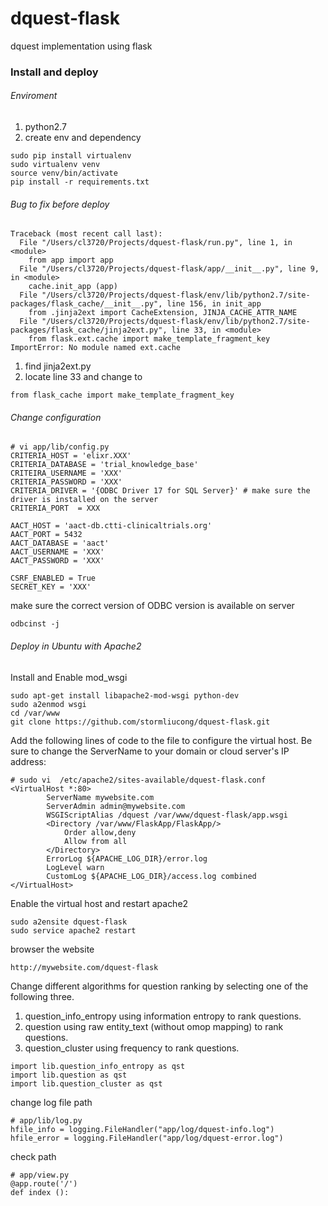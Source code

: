 # dquest-flask
dquest implementation using flask

### Install and deploy
###### Enviroment
1. python2.7
2. create env and dependency
```buildoutcfg
sudo pip install virtualenv 
sudo virtualenv venv
source venv/bin/activate 
pip install -r requirements.txt

```

###### Bug to fix before deploy
```buildoutcfg
Traceback (most recent call last):
  File "/Users/cl3720/Projects/dquest-flask/run.py", line 1, in <module>
    from app import app
  File "/Users/cl3720/Projects/dquest-flask/app/__init__.py", line 9, in <module>
    cache.init_app (app)
  File "/Users/cl3720/Projects/dquest-flask/env/lib/python2.7/site-packages/flask_cache/__init__.py", line 156, in init_app
    from .jinja2ext import CacheExtension, JINJA_CACHE_ATTR_NAME
  File "/Users/cl3720/Projects/dquest-flask/env/lib/python2.7/site-packages/flask_cache/jinja2ext.py", line 33, in <module>
    from flask.ext.cache import make_template_fragment_key
ImportError: No module named ext.cache
```
1. find jinja2ext.py
2. locate line 33 and change to 
```buildoutcfg
from flask_cache import make_template_fragment_key
```
###### Change configuration
```
# vi app/lib/config.py
CRITERIA_HOST = 'elixr.XXX'
CRITERIA_DATABASE = 'trial_knowledge_base'
CRITEIRA_USERNAME = 'XXX'
CRITERIA_PASSWORD = 'XXX'
CRITERIA_DRIVER = '{ODBC Driver 17 for SQL Server}' # make sure the driver is installed on the server
CRITERIA_PORT  = XXX

AACT_HOST = 'aact-db.ctti-clinicaltrials.org'
AACT_PORT = 5432
AACT_DATABASE = 'aact'
AACT_USERNAME = 'XXX'
AACT_PASSWORD = 'XXX'

CSRF_ENABLED = True
SECRET_KEY = 'XXX'
```
make sure the correct version of ODBC version is available on server
```buildoutcfg
odbcinst -j
``` 
###### Deploy in Ubuntu with Apache2
Install and Enable mod_wsgi
```buildoutcfg
sudo apt-get install libapache2-mod-wsgi python-dev
sudo a2enmod wsgi
cd /var/www 
git clone https://github.com/stormliucong/dquest-flask.git
```

Add the following lines of code to the file to configure the virtual host. Be sure to change the ServerName to your domain or cloud server's IP address:
```buildoutcfg
# sudo vi  /etc/apache2/sites-available/dquest-flask.conf
<VirtualHost *:80>
		ServerName mywebsite.com
		ServerAdmin admin@mywebsite.com
		WSGIScriptAlias /dquest /var/www/dquest-flask/app.wsgi
		<Directory /var/www/FlaskApp/FlaskApp/>
			Order allow,deny
			Allow from all
		</Directory>
		ErrorLog ${APACHE_LOG_DIR}/error.log
		LogLevel warn
		CustomLog ${APACHE_LOG_DIR}/access.log combined
</VirtualHost>
```
Enable the virtual host and restart apache2
```buildoutcfg
sudo a2ensite dquest-flask
sudo service apache2 restart 
```
browser the website
```buildoutcfg
http://mywebsite.com/dquest-flask
```
Change different algorithms for question ranking by selecting one of the following three.
1. question_info_entropy using information entropy to rank questions.
2. question using raw entity_text (without omop mapping) to rank questions.
3. question_cluster using frequency to rank questions.
```
import lib.question_info_entropy as qst
import lib.question as qst
import lib.question_cluster as qst
```

change log file path
```
# app/lib/log.py
hfile_info = logging.FileHandler("app/log/dquest-info.log")
hfile_error = logging.FileHandler("app/log/dquest-error.log")
```

check path
```
# app/view.py
@app.route('/')
def index ():
```


